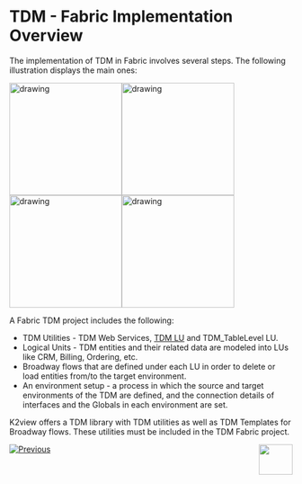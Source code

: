 # TDM - Fabric Implementation Overview

 The implementation of TDM in Fabric involves several steps. The following illustration displays the main ones:

[<img src="images/tdm_fabric_imp_step_1.png" alt="drawing" width="200pxl"/>](04_fabric_tdm_library.md)[<img src="images/tdm_fabric_imp_step_2.png" alt="drawing" width="200pxl"/>](05_tdm_lu_implementation_general.md)[<img src="images/tdm_fabric_imp_step_3.png" alt="drawing" width="200pxl"/>](10_tdm_generic_broadway_flows.md)[<img src="images/tdm_fabric_imp_step_5.png" alt="drawing" width="200pxl"/>](tdm_fabric_implementation_environments_setup.md)

A Fabric TDM project includes the following:

- TDM Utilities - TDM Web Services, [TDM LU](04_fabric_tdm_library.md#tdm-lu) and TDM_TableLevel LU.
- Logical Units - TDM entities and their related data are modeled into LUs like CRM, Billing, Ordering, etc.
- Broadway flows that are defined under each LU in order to delete or load entities from/to the target environment.
- An environment setup - a process in which the source and target environments of the TDM are defined, and the connection details of interfaces and the Globals in each environment are set.

K2view offers a TDM library with TDM utilities as well as TDM Templates for Broadway flows. These utilities must be included in the TDM Fabric project. 



[![Previous](/articles/images/Previous.png)](02_tdm_implementation_flow.md)[<img align="right" width="60" height="54" src="/articles/images/Next.png">](04_fabric_tdm_library.md)



